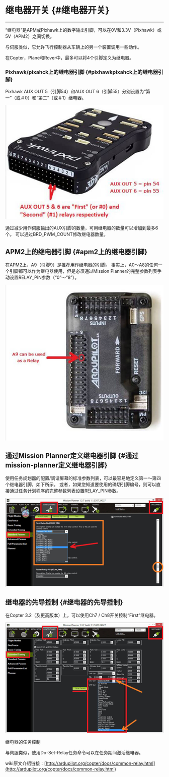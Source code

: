 # 继电器开关 {#继电器开关}

---

“继电器”是APM或Pixhawk上的数字输出引脚，可以在0V和3.3V（Pixhawk）或5V（APM2）之间切换。

与伺服类似，它允许飞行控制器从车辆上的另一个装置调用一些动作。

在Copter，Plane和Rover中，最多可以将4个引脚定义为继电器。

### Pixhawk/pixahck上的继电器引脚 {#pixhawkpixahck上的继电器引脚}

Pixhawk AUX OUT 5（引脚54）和AUX OUT 6（引脚55）分别设置为“第一”（或＃0）和“第二”（或＃1）继电器。

![](/assets/ji2.jpg)

通过减少用作伺服输出的AUX引脚的数量，可用继电器的数量可以增加到最多6个。 可以通过BRD\_PWM\_COUNT修改继电器数量。

## APM2上的继电器引脚 {#apm2上的继电器引脚}

在APM2上，A9（引脚9）是推荐用作继电器的引脚。 事实上，A0〜A8的任何一个引脚都可以作为继电器使用，但是必须通过Mission Planner的完整参数列表手动设置RELAY\_PIN参数（“0”〜“8”）。

![](/assets/ji3.jpg)

## 通过Mission Planner定义继电器引脚 {#通过mission-planner定义继电器引脚}

使用任务规划器的配置/调谐屏幕的标准参数列表，可以最容易地定义第一〜第四个继电器引脚，如下所示。 或者，如果您知道要使用的确切引脚编号，则可以直接通过任务计划程序的完整参数列表设置RELAY\_PIN参数。

![](/assets/ji4.jpg)

## 继电器的先导控制 {#继电器的先导控制}

在Copter 3.2（及更高版本）上，可以使用Ch7 / Ch8开关控制“First”继电器。

![](/assets/ji5.jpg)

继电器的任务控制

与伺服类似，使用Do-Set-Relay任务命令可以在任务期间激活继电器。

wiki原文介绍链接：[http://ardupilot.org/copter/docs/common-relay.html](http://ardupilot.org/copter/docs/common-relay.html)

